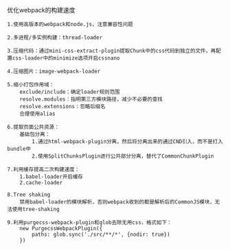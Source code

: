 优化webpack的构建速度

    1.使用高版本的webpack和node.js，注意兼容性问题

    2.多进程/多实例构建：thread-loader

    3.压缩代码：通过mini-css-extract-plugin提取Chunk中的css代码到独立的文件，再配置css-loader中的minimize选项开启cssnano

    4.压缩图片：image-webpack-loader

    5.缩小打包作用域：
        exclude/include：确定loader规则范围
        resolve.modules：指明第三方模块路径，减少不必要的查找
        resolve.extensions：忽略后缀名
        合理使用alias

    6.提取页面公共资源：
        基础包分离：
            1.通过html-webpack-plugin分离，然后将分离出来的通过CND引入，而不是打入bundle中
            2.使用SplitChunksPlugin进行公共部分分离，替代了CommonChunkPlugin

    7.利用缓存提高二次构建速度：
        1.babel-loader开启缓存
        2.cache-loader

    8.Tree shaking
        禁用babel-loader的模块解析，否则webpack收到的都是解析后的CommonJS模块，无法使用tree-shaking

    9.利用purgecss-webpack-plugin和glob去除无用css，格式如下：
        new PurgecssWebpackPlugin({
            paths: glob.sync('./src/**/*', {nodir: true})
        })